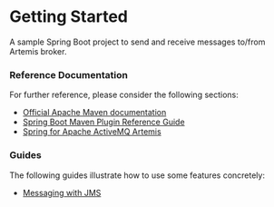# Getting Started

A sample Spring Boot project to send and receive messages to/from Artemis broker.

### Reference Documentation
For further reference, please consider the following sections:

* [Official Apache Maven documentation](https://maven.apache.org/guides/index.html)
* [Spring Boot Maven Plugin Reference Guide](https://docs.spring.io/spring-boot/docs/2.2.6.RELEASE/maven-plugin/)
* [Spring for Apache ActiveMQ Artemis](https://docs.spring.io/spring-boot/docs/2.2.6.RELEASE/reference/htmlsingle/#boot-features-artemis)

### Guides
The following guides illustrate how to use some features concretely:

* [Messaging with JMS](https://spring.io/guides/gs/messaging-jms/)

